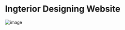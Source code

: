 # Ingterior Designing Website

![image](https://user-images.githubusercontent.com/58323002/124374190-c740bf80-dcb6-11eb-9a3f-b9bd8b979418.png)
